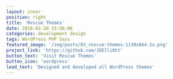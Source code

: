 ```yaml
---
layout: inner
position: right
title: 'Rescue Themes'
date: 2016-02-20 15:56:00
categories: development design
tags: WordPress PHP Sass
featured_image: '/img/posts/03_rescue-themes-1130x864-2x.png'
project_link: 'https://github.com/JDElli0tt'
button_text: 'Visit Rescue Themes'
button_icon: 'wordpress'
lead_text: 'Designed and developed all WordPress themes'
---
```

